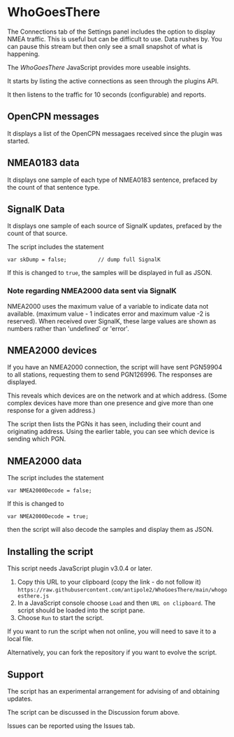 # WhoGoesThere
 
The Connections tab of the Settings panel includes the option to display NMEA traffic.
This is useful but can be difficult to use.  Data rushes by.
You can pause this stream but then only see a small snapshot of what is happening.

The _WhoGoesThere_ JavaScript provides more useable insights.

It starts by listing the active connections as seen through the plugins API.

It then listens to the traffic for 10 seconds (configurable) and reports.

## OpenCPN messages

It displays a list of the OpenCPN messagaes received since the plugin was started.

## NMEA0183 data

It displays one sample of each type of NMEA0183 sentence, prefaced by the count of that sentence type.

## SignalK Data

It displays one sample of each source of SignalK updates, prefaced by the count of that source.

The script includes the statement

```var skDump = false;			// dump full SignalK```

If this is changed to `true`, the samples will be displayed in full as JSON.

### Note regarding NMEA2000 data sent via SignalK

NMEA2000 uses the maximum value of a variable to indicate data not available. (maximum value - 1 indicates error and maximum value -2 is reserved).
When received over SignalK, these large values are shown as numbers rather than 'undefined' or 'error'.

## NMEA2000 devices

If you have an NMEA2000 connection, the script will have sent PGN59904 to all stations, requesting them to send PGN126996.
The responses are displayed.

This reveals which devices are on the network and at which address.
(Some  complex devices have more than one presence and give more than one response for a given address.)

The script then lists the PGNs it has seen, including their count and originating address.
Using the earlier table, you can see which device is sending which PGN.

## NMEA2000 data

The script includes the statement

```var NMEA2000Decode = false;```

If this is changed to

```var NMEA2000Decode = true;```

then the script will also decode the samples and display them as JSON. 

## Installing the script

This script needs JavaScript plugin v3.0.4 or later.

1. Copy this URL to your clipboard (copy the link - do not follow it) `https://raw.githubusercontent.com/antipole2/WhoGoesThere/main/whogoesthere.js`
2. In a JavaScript console choose `Load` and then `URL on clipboard`.  The script should be loaded into the script pane.
3. Choose `Run` to start the script.

If you want to run the script when not online, you will need to save it to a local file.

Alternatively, you can fork the repository if you want to evolve the script.

## Support

The script has an experimental arrangement for advising of and obtaining updates.

The script can be discussed in the Discussion forum above.

Issues can be reported using the Issues tab.
